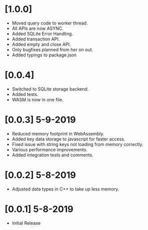 # [1.0.0]
- Moved query code to worker thread.
- All APIs are now ASYNC.
- Added SQLite Error Handling.
- Added transaction API.
- Added empty and close API.
- Only bugfixes planned from her on out.
- Added typings to package.json

# [0.0.4]
- Switched to SQLite storage backend.
- Added tests.
- WASM is now in one file.

# [0.0.3] 5-9-2019
- Reduced memory footprint in WebAssembly.
- Added key data storage to javascript for faster access.
- Fixed issue with string keys not loading from memory correctly.
- Various performance improvements.
- Added integration tests and comments.

# [0.0.2] 5-8-2019
- Adjusted data types in C++ to take up less memory.

# [0.0.1] 5-8-2019
- Initial Release